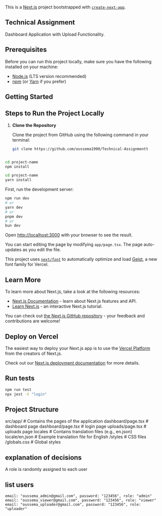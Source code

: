 This is a [Next.js](https://nextjs.org) project bootstrapped with [`create-next-app`](https://nextjs.org/docs/app/api-reference/cli/create-next-app).

## Technical Assignment
Dashboard Application with Upload Functionality.

## Prerequisites

Before you can run this project locally, make sure you have the following installed on your machine:

- [Node.js](https://nodejs.org/) (LTS version recommended)
- [npm](https://www.npmjs.com/) (or [Yarn](https://yarnpkg.com/) if you prefer)

## Getting Started

## Steps to Run the Project Locally

1. **Clone the Repository**

   Clone the project from GitHub using the following command in your terminal:

   ```bash
   git clone https://github.com/oussema1990/Technical-Assignmentt

```bash With npm:

cd project-name
npm install
```

```bash With yarn:
cd project-name
yarn install
```

First, run the development server:

```bash
npm run dev
# or
yarn dev
# or
pnpm dev
# or
bun dev
```

Open [http://localhost:3000](http://localhost:3000) with your browser to see the result.

You can start editing the page by modifying `app/page.tsx`. The page auto-updates as you edit the file.

This project uses [`next/font`](https://nextjs.org/docs/app/building-your-application/optimizing/fonts) to automatically optimize and load [Geist](https://vercel.com/font), a new font family for Vercel.

## Learn More

To learn more about Next.js, take a look at the following resources:

- [Next.js Documentation](https://nextjs.org/docs) - learn about Next.js features and API.
- [Learn Next.js](https://nextjs.org/learn) - an interactive Next.js tutorial.

You can check out [the Next.js GitHub repository](https://github.com/vercel/next.js) - your feedback and contributions are welcome!

## Deploy on Vercel

The easiest way to deploy your Next.js app is to use the [Vercel Platform](https://vercel.com/new?utm_medium=default-template&filter=next.js&utm_source=create-next-app&utm_campaign=create-next-app-readme) from the creators of Next.js.

Check out our [Next.js deployment documentation](https://nextjs.org/docs/app/building-your-application/deploying) for more details.

## Run tests

```bash
npm run test
npx jest -t "login"
```

## Project Structure

src/app/          # Contains the pages of the application
  dashboard/page.tsx     # dashboard page
  dashboard/page.tsx     # login page
  uploads/page.tsx       # uploads page
  locales        # Contains translation files (e.g., en.json)
  locale/en.json # Example translation file for English
/styles         # CSS files
  /globals.css  # Global styles


## explanation of decisions

 A role is randomly assigned to each user

## list users

    email: "oussema_admin@gmail.com", password: "123456", role: "admin"
    email: "oussema_viewer@gmail.com", password: "123456", role: "viewer"
    email: "oussema_uploader@gmail.com", password: "123456", role: "uploader"
